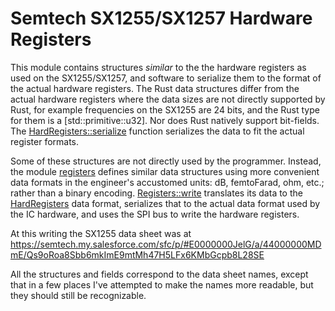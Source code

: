 # Semtech SX1255/SX1257 Hardware Registers
This module contains structures *similar* to the the hardware registers as
used on the SX1255/SX1257, and software to serialize them to the format of the
actual hardware registers. The Rust data structures differ from the actual
hardware registers where the data sizes are not directly supported by Rust,
for example frequencies on the SX1255 are 24 bits, and the Rust type for
them is a [std::primitive::u32]. Nor does Rust natively support bit-fields.
The
[HardRegisters::serialize](fn@crate::hard_registers::HardRegisters::serialize)
function serializes the data to fit the actual
register formats. 

Some of these structures are not directly used by the
programmer. Instead, the module [registers](mod@crate::registers)
defines similar data structures using more convenient data formats in the
engineer's accustomed units: dB, femtoFarad, ohm, etc.; rather than a binary
encoding. [Registers::write](fn@crate::registers::Registers::write)
translates its data to the
[HardRegisters](struct@crate::hard_registers::HardRegisters)
data format, serializes that to the actual data format used by the IC hardware,
and uses the SPI bus to write the hardware registers.

At this writing the SX1255 data sheet was at
<https://semtech.my.salesforce.com/sfc/p/#E0000000JelG/a/44000000MDmE/Qs9oRoa8Sbb6mkImE9mtMh47H5LFx6KMbGcpb8L28SE>

All the structures and fields correspond to the data sheet names, except that
in a few places I've attempted to make the names more readable, but they
should still be recognizable. 
